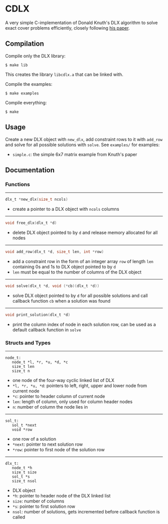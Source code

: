 # CDLX

A very simple C-implementation of Donald Knuth's DLX algorithm to solve exact
cover problems efficiently, closely following [his
paper](https://arxiv.org/abs/cs/0011047v1).

## Compilation
Compile only the DLX library:
```
$ make lib
```
This creates the library `libcdlx.a` that can be linked with.

Compile the examples:
```
$ make examples
```

Compile everything:
```
$ make
```

## Usage

Create a new DLX object with `new_dlx`, add constraint rows to it with `add_row`
and solve for all possible solutions with `solve`. See `examples/` for
examples:
- `simple.c`: the simple 6x7 matrix example from Knuth's paper

## Documentation
### Functions

---
```c
dlx_t *new_dlx(size_t ncols)
```
- create a pointer to a DLX object with `ncols` columns

---
```c
void free_dlx(dlx_t *d)
```
- delete DLX object pointed to by `d` and release memory allocated for all nodes

---
```c
void add_row(dlx_t *d, size_t len, int *row)
```
- add a constraint row in the form of an integer array `row` of length `len`
  containing 0s and 1s to DLX object pointed to by `d`
- `len` must be equal to the number of columns of the DLX object

---
```c
void solve(dlx_t *d, void (*cb)(dlx_t *d))
```
- solve DLX object pointed to by `d` for all possible solutions and call
  callback function `cb` when a solution was found

---
```c
void print_solution(dlx_t *d)
```
- print the column index of node in each solution row, can be used as a default
  callback function in `solve`

### Structs and Types

---
```
node_t:
   node_t *l, *r, *u, *d, *c
   size_t len
   size_t n
```
- one node of the four-way cyclic linked list of DLX
- `*l, *r, *u, *d`: pointers to left, right, upper and lower node from current
  node
- `*c`: pointer to header column of current node
- `len`: length of column, only used for column header nodes
- `n`: number of column the node lies in

---
```
sol_t:
   sol_t *next
   void *row
```
- one row of a solution
- `*next`: pointer to next solution row
- `*row`: pointer to first node of the solution row

---
```
dlx_t:
   node_t *h
   size_t size
   sol_t *s
   size_t nsol
```
- DLX object
- `*h`: pointer to header node of the DLX linked list
- `size`: number of columns
- `*s`: pointer to first solution row
- `nsol`: number of solutions, gets incremented before callback function is
  called
